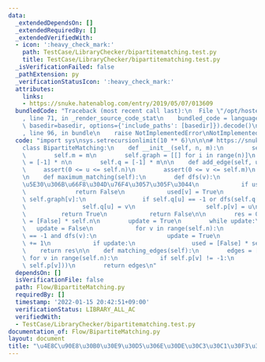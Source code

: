 ```yaml
---
data:
  _extendedDependsOn: []
  _extendedRequiredBy: []
  _extendedVerifiedWith:
  - icon: ':heavy_check_mark:'
    path: TestCase/LibraryChecker/bipartitematching.test.py
    title: TestCase/LibraryChecker/bipartitematching.test.py
  _isVerificationFailed: false
  _pathExtension: py
  _verificationStatusIcon: ':heavy_check_mark:'
  attributes:
    links:
    - https://snuke.hatenablog.com/entry/2019/05/07/013609
  bundledCode: "Traceback (most recent call last):\n  File \"/opt/hostedtoolcache/Python/3.10.2/x64/lib/python3.10/site-packages/onlinejudge_verify/documentation/build.py\"\
    , line 71, in _render_source_code_stat\n    bundled_code = language.bundle(stat.path,\
    \ basedir=basedir, options={'include_paths': [basedir]}).decode()\n  File \"/opt/hostedtoolcache/Python/3.10.2/x64/lib/python3.10/site-packages/onlinejudge_verify/languages/python.py\"\
    , line 96, in bundle\n    raise NotImplementedError\nNotImplementedError\n"
  code: "import sys\nsys.setrecursionlimit(10 ** 6)\n\n\n# https://snuke.hatenablog.com/entry/2019/05/07/013609\n\
    class BipartiteMatching:\n    def __init__(self, n, m):\n        self.n = n\n\
    \        self.m = m\n        self.graph = [[] for i in range(n)]\n        self.p\
    \ = [-1] * n\n        self.q = [-1] * m\n\n    def add_edge(self, u, v):\n   \
    \     assert(0 <= u <= self.n)\n        assert(0 <= v <= self.m)\n        self.graph[u].append(v)\n\
    \n    def maximum_matching(self):\n        def dfs(v):\n            # \u975E\u518D\
    \u5E30\u306B\u66F8\u304D\u76F4\u3057\u305F\u3044\n            if used[v]:\n  \
    \              return False\n            used[v] = True\n            for u in\
    \ self.graph[v]:\n                if self.q[u] == -1 or dfs(self.q[u]):\n    \
    \                self.q[u] = v\n                    self.p[v] = u\n          \
    \          return True\n            return False\n\n        res = 0\n        used\
    \ = [False] * self.n\n        update = True\n        while update:\n         \
    \   update = False\n            for v in range(self.n):\n                if self.p[v]\
    \ == -1 and dfs(v):\n                    update = True\n                    res\
    \ += 1\n            if update:\n                used = [False] * self.n\n    \
    \    return res\n\n    def matching_edges(self):\n        edges = []\n       \
    \ for v in range(self.n):\n            if self.p[v] != -1:\n                edges.append((v,\
    \ self.p[v]))\n        return edges\n"
  dependsOn: []
  isVerificationFile: false
  path: Flow/BipartiteMatching.py
  requiredBy: []
  timestamp: '2022-01-15 20:42:51+09:00'
  verificationStatus: LIBRARY_ALL_AC
  verifiedWith:
  - TestCase/LibraryChecker/bipartitematching.test.py
documentation_of: Flow/BipartiteMatching.py
layout: document
title: "\u4E8C\u90E8\u30B0\u30E9\u30D5\u306E\u30DE\u30C3\u30C1\u30F3\u30B0"
---
```

